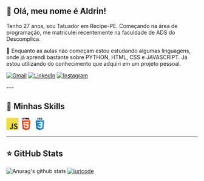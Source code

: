 ## 💜 Olá, meu nome é Aldrin!
Tenho 27 anos, sou Tatuador em Recipe-PE.
Começando na área de programação, me matriculei recentemente na faculdade de ADS do Descomplica.

🔭 Enquanto as aulas não começam estou estudando algumas linguagens, onde já aprendi bastante sobre PYTHON, HTML, CSS e JAVASCRIPT. Já estou utilizando do conhecimento que adquiri em um projeto pessoal.

<p align="left">
  <a href="#" title="Gmail">
  <img src="https://img.shields.io/badge/-Gmail-FF0000?style=flat-square&labelColor=FF0000&logo=gmail&logoColor=white&link=matheusaldrin20@gmail.com" alt="Gmail"/></a>
  <a href="#" title="LinkedIn">
  <img src="https://img.shields.io/badge/-Linkedin-0e76a8?style=flat-square&logo=Linkedin&logoColor=white&link=www.linkedin.com/in/matheus-aldrin" alt="LinkedIn"/></a>
  <a href="#" title="Instagram">
  <img src="https://img.shields.io/badge/-Instagram-DF0174?style=flat-square&labelColor=DF0174&logo=instagram&logoColor=white&link=instagram.com/aldrinttt" alt="Instagram"/></a>
</p>
---

## 🚀 Minhas Skills

<code><img height="32" src="https://raw.githubusercontent.com/github/explore/80688e429a7d4ef2fca1e82350fe8e3517d3494d/topics/javascript/javascript.png" alt="Javascript"/></code>
<code><img height="32" src="https://raw.githubusercontent.com/github/explore/80688e429a7d4ef2fca1e82350fe8e3517d3494d/topics/html/html.png" alt="HTML5"/></code>
<code><img height="32" src="https://raw.githubusercontent.com/github/explore/80688e429a7d4ef2fca1e82350fe8e3517d3494d/topics/css/css.png" alt="CSS"/></code>

---

## ⭐ GitHub Stats

![Anurag's github stats](https://github-readme-stats.vercel.app/api?username=matheusaldrin&show_icons=true&hide=contribs,prs&cache_seconds=86400&theme=radical)
[![iuricode](https://github-readme-stats.vercel.app/api/top-langs/?username=matheusaldrin&hide=html&layout=compact&theme=radical)](https://github.com/anuraghazra/github-readme-stats)
